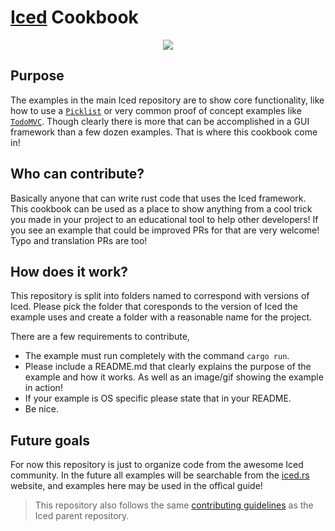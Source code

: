 # [Iced](https://media.giphy.com/media/b53xiN5B5blvi/giphy.gif) Cookbook
<div align="center">
    <img src="https://media.giphy.com/media/3LCDDCPN1H1zG/giphy.gif">
</div>

## Purpose
The examples in the main Iced repository are to show core functionality, like how to use a [`Picklist`](https://github.com/hecrj/iced/tree/master/examples/pick_list) or very common proof of concept examples like [`TodoMVC`](https://github.com/hecrj/iced/tree/master/examples/todos). Though clearly there is more that can be accomplished in a GUI framework than a few dozen examples. That is where this cookbook come in!

## Who can contribute?
Basically anyone that can write rust code that uses the Iced framework. This cookbook can be used as a place to show anything from a cool trick you made in your project to an educational tool to help other developers!
If you see an example that could be improved PRs for that are very welcome! Typo and translation PRs are too!

## How does it work?
This repository is split into folders named to correspond with versions of Iced. Please pick the folder that coresponds to the version of Iced the example uses and create a folder with a reasonable name for the project. 

There are a few requirements to contribute,
+ The example must run completely with the command `cargo run`.
+ Please include a README.md that clearly explains the purpose of the example and how it works. As well as an image/gif showing the example in action!
+ If your example is OS specific please state that in your README. 
+ Be nice.

## Future goals
For now this repository is just to organize code from the awesome Iced community. In the future all examples will be searchable from the [iced.rs](https://iced.rs) website, and examples here may be used in the offical guide!



> This repository also follows the same [contributing guidelines](https://github.com/hecrj/iced/blob/master/CONTRIBUTING.md) as the Iced parent repository.